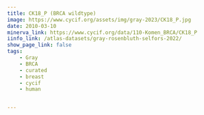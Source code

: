 ```yaml
---
title: CK18_P (BRCA wildtype)
image: https://www.cycif.org/assets/img/gray-2023/CK18_P.jpg
date: 2010-03-10
minerva_link: https://www.cycif.org/data/110-Komen_BRCA/CK18_P
iinfo_link: /atlas-datasets/gray-rosenbluth-selfors-2022/
show_page_link: false
tags:
    - Gray
    - BRCA
    - curated
    - breast
    - cycif
    - human


---
```


